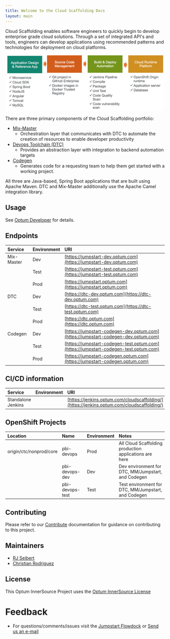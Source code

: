```yaml
---
title: Welcome to the Cloud Scaffolding Docs
layout: main
---
```


Cloud Scaffolding enables software engineers to quickly begin to develop enterprise grade cloud solutions. Through a set of integrated API's and tools, engineers can develop applications using recommended patterns and technologies for deployment on cloud platforms.

![cso](images/CloudScaffoldingOverview.png)

There are three primary components of the Cloud Scaffolding portfolio:
- [Mix-Master](mm)
  - Orchestration layer that communicates with DTC to automate the creation of resources to enable developer productivity
- [Devops Toolchain (DTC)](dtc)
  - Provides an abstraction layer with integration to backend automation targets
- [Codegen](codegen)
  - Generates code for a requesting team to help them get started with a working project.

All three are Java-based, Spring Boot applications that are built using Apache Maven. DTC and Mix-Master additionally use the Apache Camel integration library.

## Usage
See [Optum Developer](https://www.optumdeveloper.com/scaffolding) for details.

## Endpoints

| Service | Environment | URI |
|:--------|:------------------|:----|
| Mix-Master | Dev | [https://jumpstart-dev.optum.com](https://jumpstart-dev.optum.com) |
|| Test | [https://jumpstart-test.optum.com](https://jumpstart-test.optum.com) |
|| Prod | [https://jumpstart.optum.com](https://jumpstart.optum.com) |
| DTC | Dev | [https://dtc-dev.optum.com](https://dtc-dev.optum.com) |
|| Test | [https://dtc-test.optum.com](https://dtc-test.optum.com) |
|| Prod | [https://dtc.optum.com](https://dtc.optum.com) |
| Codegen | Dev | [https://jumpstart-codegen-dev.optum.com](https://jumpstart-codegen-dev.optum.com) |
|| Test | [https://jumpstart-codegen-test.optum.com](https://jumpstart-codegen-test.optum.com) |
|| Prod | [https://jumpstart-codegen.optum.com](https://jumpstart-codegen.optum.com) |

## CI/CD information

| Service | Environment | URI |
|:--------|:------------------|:----|
| Standalone Jenkins |  | [https://jenkins.optum.com/cloudscaffolding/](https://jenkins.optum.com/cloudscaffolding/) |

## OpenShift Projects

| Location | Name | Environment | Notes |
|:--------|:------------------|:----|:---|
| origin/ctc/nonprod/core | pbi-devops | Prod | All Cloud Scaffolding production applications are here |
|| pbi-devops-dev | Dev | Dev environment for DTC, MM/Jumpstart, and Codegen |
|| pbi-devops-test | Test | Test environment for DTC, MM/Jumpstart, and Codegen |

## Contributing
Please refer to our [Contribute](contribute) documentation for guidance on contributing to this project.

## Maintainers
- [RJ Seibert][m1_email]
- [Christian Rodriguez][m2_email]

## License
This Optum InnerSource Project uses the [Optum InnerSource License](https://github.optum.com/OPTUMSource/OPTUMSource/blob/master/OPTUMLicense.md)

[m1_email]: mailto:richard_seibert@optum.com
[m2_email]: mailto:christian_rodriguez@optum.com

# Feedback
* For questions/comments/issues visit the [Jumpstart Flowdock](https://www.flowdock.com/app/uhg/jumpstart) or [Send us an e-mail](mailto:CloudScaffoldingOps_DL@ds.uhc.com)
